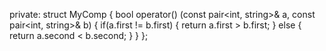 private:
struct MyComp {
bool operator() (const pair<int, string>& a, const pair<int, string>& b) {
if(a.first != b.first) {
return a.first > b.first;
}
else {
return a.second < b.second;
}
}
};